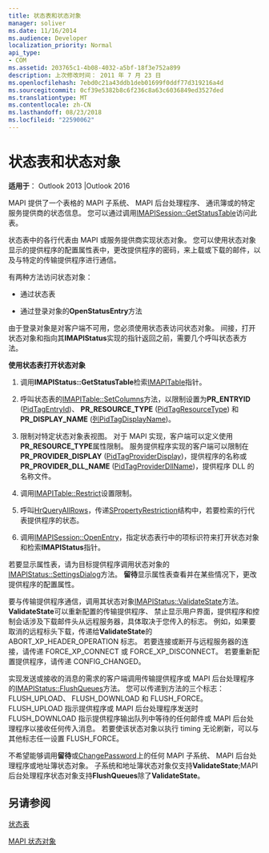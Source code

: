 ```yaml
---
title: 状态表和状态对象
manager: soliver
ms.date: 11/16/2014
ms.audience: Developer
localization_priority: Normal
api_type:
- COM
ms.assetid: 203765c1-4b08-4032-a5bf-18f3e752a899
description: 上次修改时间： 2011 年 7 月 23 日
ms.openlocfilehash: 7ebd0c21a43ddb1deb01699f0ddf77d319216a4d
ms.sourcegitcommit: 0cf39e5382b8c6f236c8a63c6036849ed3527ded
ms.translationtype: MT
ms.contentlocale: zh-CN
ms.lasthandoff: 08/23/2018
ms.locfileid: "22590062"
---
```

# <a name="status-table-and-status-objects"></a>状态表和状态对象

  
  
**适用于**： Outlook 2013 |Outlook 2016 
  
MAPI 提供了一个表格的 MAPI 子系统、 MAPI 后台处理程序、 通讯簿或的特定服务提供商的状态信息。 您可以通过调用[IMAPISession::GetStatusTable](imapisession-getstatustable.md)访问此表。
  
状态表中的各行代表由 MAPI 或服务提供商实现状态对象。 您可以使用状态对象显示的提供程序的配置属性表中，更改提供程序的密码，来上载或下载的邮件，以及与特定的传输提供程序进行通信。 
  
有两种方法访问状态对象：
  
- 通过状态表
    
- 通过登录对象的**OpenStatusEntry**方法 
    
由于登录对象是对客户端不可用，您必须使用状态表访问状态对象。 间接，打开状态对象和指向其**IMAPIStatus**实现的指针返回之前，需要几个呼叫状态表方法。 
  
 **使用状态表打开状态对象**
  
1. 调用**IMAPIStatus::GetStatusTable**检索[IMAPITable](imapitableiunknown.md)指针。 
    
2. 呼叫状态表的[IMAPITable::SetColumns](imapitable-setcolumns.md)方法，以限制设置为**PR_ENTRYID** ([PidTagEntryId](pidtagentryid-canonical-property.md))、 **PR_RESOURCE_TYPE** ([PidTagResourceType](pidtagresourcetype-canonical-property.md)) 和**PR_DISPLAY_NAME** ([列PidTagDisplayName](pidtagdisplayname-canonical-property.md))。
    
3. 限制对特定状态对象表视图。 对于 MAPI 实现，客户端可以定义使用**PR_RESOURCE_TYPE**属性限制。 服务提供程序实现的客户端可以限制在**PR_PROVIDER_DISPLAY** ([PidTagProviderDisplay](pidtagproviderdisplay-canonical-property.md))，提供程序的名称或**PR_PROVIDER_DLL_NAME** ([PidTagProviderDllName](pidtagproviderdllname-canonical-property.md))，提供程序 DLL 的名称文件。
    
4. 调用[IMAPITable::Restrict](imapitable-restrict.md)设置限制。 
    
5. 呼叫[HrQueryAllRows](hrqueryallrows.md)，传递[SPropertyRestriction](spropertyrestriction.md)结构中，若要检索的行代表提供程序的状态。 
    
6. 调用[IMAPISession::OpenEntry](imapisession-openentry.md)，指定状态表行中的项标识符来打开状态对象和检索**IMAPIStatus**指针。 
    
若要显示属性表，请为目标提供程序调用状态对象的[IMAPIStatus::SettingsDialog](imapistatus-settingsdialog.md)方法。 **留待**显示属性表查看并在某些情况下，更改提供程序的配置属性。 
  
要与传输提供程序通信，调用其状态对象[IMAPIStatus::ValidateState](imapistatus-validatestate.md)方法。 **ValidateState**可以重新配置的传输提供程序、 禁止显示用户界面，提供程序和控制会话涉及下载邮件头从远程服务器，具体取决于您传入的标志。 例如，如果要取消的远程标头下载，传递给**ValidateState**的 ABORT_XP_HEADER_OPERATION 标志。 若要连接或断开与远程服务器的连接，请传递 FORCE_XP_CONNECT 或 FORCE_XP_DISCONNECT。 若要重新配置提供程序，请传递 CONFIG_CHANGED。 
  
实现发送或接收的消息的需求的客户端调用传输提供程序或 MAPI 后台处理程序的[IMAPIStatus::FlushQueues](imapistatus-flushqueues.md)方法。 您可以传递到方法的三个标志： FLUSH_UPLOAD、 FLUSH_DOWNLOAD 和 FLUSH_FORCE。 FLUSH_UPLOAD 指示提供程序或 MAPI 后台处理程序发送时 FLUSH_DOWNLOAD 指示提供程序输出队列中等待的任何邮件或 MAPI 后台处理程序以接收任何传入消息。 若要使该状态对象以执行 timing 无论刷新，可以与其他标志任一设置 FLUSH_FORCE。 
  
不希望能够调用**留待**或[ChangePassword](imapistatus-changepassword.md)上的任何 MAPI 子系统、 MAPI 后台处理程序或地址簿状态对象。 子系统和地址簿状态对象仅支持**ValidateState**;MAPI 后台处理程序状态对象支持**FlushQueues**除了**ValidateState**。
  
## <a name="see-also"></a>另请参阅



[状态表](status-tables.md)
  
[MAPI 状态对象](mapi-status-objects.md)


